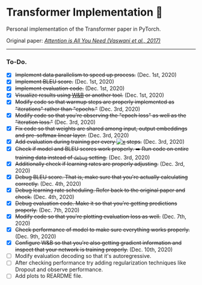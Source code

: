 # Transformer Implementation :car:
Personal implementation of the Transformer paper in PyTorch.

Original paper: [_Attention is All You Need (Vaswani et al., 2017)_](https://arxiv.org/pdf/1706.03762.pdf)

---

### To-Do.

- [x] ~~Implement data parallelism to speed up process.~~ (Dec. 1st, 2020)
- [x] ~~Implement BLEU score.~~ (Dec. 1st, 2020)
- [x] ~~Implement evaluation code.~~ (Dec. 1st, 2020)
- [x] ~~Visualize results using [W&B](https://www.wandb.com/) or another tool.~~ (Dec. 1st, 2020)
- [x] ~~Modify code so that warmup steps are properly implemented as "iterations" rather than "epochs."~~ (Dec. 3rd, 2020)
- [x] ~~Modify code so that you're observing the "epoch loss" as well as the "iteration loss."~~ (Dec. 3rd, 2020)
- [x] ~~Fix code so that weights are shared among input, output embeddings and pre-softmax linear layer.~~ (Dec. 3rd, 2020)
- [x] ~~Add evaluation during training per every <a href="https://www.codecogs.com/eqnedit.php?latex=x" target="_blank"><img src="https://latex.codecogs.com/gif.latex?x" title="x" /></a> steps.~~ (Dec. 3rd, 2020)
- [x] ~~Check if model and BLEU scores work properly. :arrow_right: Run code on entire training data instead of `debug` setting.~~ (Dec. 3rd, 2020)
- [x] ~~Additionally check if learning rates are properly adjusting.~~ (Dec. 3rd, 2020)
- [x] ~~Debug BLEU score. That is, make sure that you're actually calculating correctly.~~ (Dec. 4th, 2020)
- [x] ~~Debug learning rate scheduling. Refer back to the original paper and check.~~ (Dec. 4th, 2020)
- [x] ~~Debug evaluation code. Make it so that you're getting predictions properly.~~ (Dec. 7th, 2020)
- [x] ~~Modify code so that you're plotting evaluation loss as well.~~ (Dec. 7th, 2020)
- [x] ~~Check performance of model to make sure everything works properly.~~ (Dec. 9th, 2020)
- [x] ~~Configure W&B so that you're also getting gradient information and inspect that your network is training properly.~~ (Dec. 10th, 2020)
- [ ] Modify evaluation decoding so that it's autoregressive.
- [ ] After checking performance try adding regularization techniques like Dropout and observe performance.
- [ ] Add plots to REARDME file.
